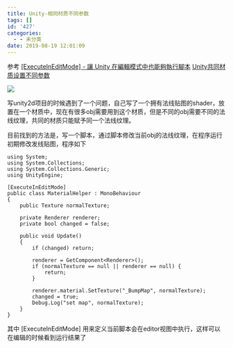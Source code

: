 ```yaml
---
title: Unity-相同材质不同参数
tags: []
id: '427'
categories:
  - - 未分类
date: 2019-08-19 12:01:09
---
```


参考 [\[ExecuteInEditMode\] - 讓 Unity 在編輯模式中也能夠執行腳本](http://gn02214231.pixnet.net/blog/post/199606501-%e5%a6%82%e4%bd%95%e8%ae%93-unity-%e5%9c%a8%e7%b7%a8%e8%bc%af%e6%a8%a1%e5%bc%8f%e4%b8%ad%e4%b9%9f%e8%83%bd%e5%a4%a0%e5%9f%b7%e8%a1%8c%e8%85%b3%e6%9c%ac) [Unity共同材质设置不同参数](https://blog.csdn.net/leemu0822/article/details/83823040)

![](http://www.upcknox.com/wp-content/uploads/2019/08/WX20190819-115922@2x.png)

写unity2d项目的时候遇到了一个问题，自己写了一个拥有法线贴图的shader，放置在一个材质中，现在有很多obj需要用到这个材质，但是不同的obj需要不同的法线纹理，共同的材质只能赋予同一个法线纹理。

目前找到的方法是，写一个脚本，通过脚本修改当前obj的法线纹理，在程序运行初期修改发线贴图，程序如下

```
using System;
using System.Collections;
using System.Collections.Generic;
using UnityEngine;

[ExecuteInEditMode]
public class MaterialHelper : MonoBehaviour
{
    public Texture normalTexture;

    private Renderer renderer;
    private bool changed = false;
    
    public void Update()
    {
        if (changed) return;
        
        renderer = GetComponent<Renderer>();
        if (normalTexture == null || renderer == null) {
            return;
        }
        
        renderer.material.SetTexture("_BumpMap", normalTexture);
        changed = true;
        Debug.Log("set map", normalTexture);
    }
}
```

其中 \[ExecuteInEditMode\] 用来定义当前脚本会在editor视图中执行，这样可以在编辑的时候看到运行结果了